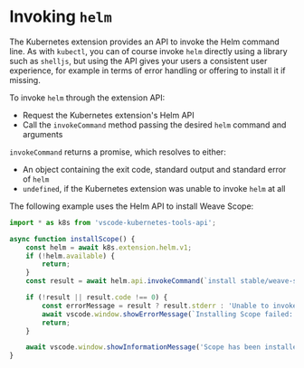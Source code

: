 # Invoking `helm`

The Kubernetes extension provides an API to invoke the Helm command line.
As with `kubectl`, you can of course invoke `helm` directly using a library
such as `shelljs`, but using the API gives your users a consistent user
experience, for example in terms of error handling or offering to install
it if missing.

To invoke `helm` through the extension API:

* Request the Kubernetes extension's Helm API
* Call the `invokeCommand` method passing the desired `helm` command and arguments

`invokeCommand` returns a promise, which resolves to either:

* An object containing the exit code, standard output and standard error of `helm`
* `undefined`, if the Kubernetes extension was unable to invoke `helm` at all

The following example uses the Helm API to install Weave Scope:

```javascript
import * as k8s from 'vscode-kubernetes-tools-api';

async function installScope() {
    const helm = await k8s.extension.helm.v1;
    if (!helm.available) {
        return;
    }
    const result = await helm.api.invokeCommand(`install stable/weave-scope`);

    if (!result || result.code !== 0) {
        const errorMessage = result ? result.stderr : 'Unable to invoke helm';
        await vscode.window.showErrorMessage(`Installing Scope failed: ${errorMessage}`);
        return;
    }

    await vscode.window.showInformationMessage('Scope has been installed');
}
```


